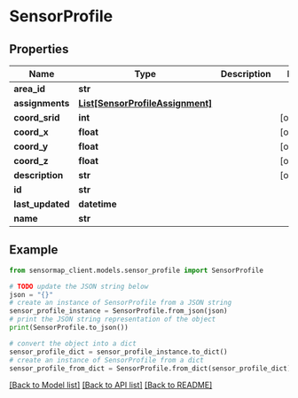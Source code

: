 # SensorProfile


## Properties

Name | Type | Description | Notes
------------ | ------------- | ------------- | -------------
**area_id** | **str** |  | 
**assignments** | [**List[SensorProfileAssignment]**](SensorProfileAssignment.md) |  | 
**coord_srid** | **int** |  | [optional] 
**coord_x** | **float** |  | [optional] 
**coord_y** | **float** |  | [optional] 
**coord_z** | **float** |  | [optional] 
**description** | **str** |  | [optional] 
**id** | **str** |  | 
**last_updated** | **datetime** |  | 
**name** | **str** |  | 

## Example

```python
from sensormap_client.models.sensor_profile import SensorProfile

# TODO update the JSON string below
json = "{}"
# create an instance of SensorProfile from a JSON string
sensor_profile_instance = SensorProfile.from_json(json)
# print the JSON string representation of the object
print(SensorProfile.to_json())

# convert the object into a dict
sensor_profile_dict = sensor_profile_instance.to_dict()
# create an instance of SensorProfile from a dict
sensor_profile_from_dict = SensorProfile.from_dict(sensor_profile_dict)
```
[[Back to Model list]](../README.md#documentation-for-models) [[Back to API list]](../README.md#documentation-for-api-endpoints) [[Back to README]](../README.md)


